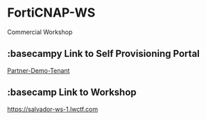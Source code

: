 # FortiCNAP-WS
Commercial Workshop

## :basecampy Link to Self Provisioning Portal
[Partner-Demo-Tenant](https://ee.lwalliances.com/event/fortidemo)

## :basecamp Link to Workshop
https://salvador-ws-1.lwctf.com
